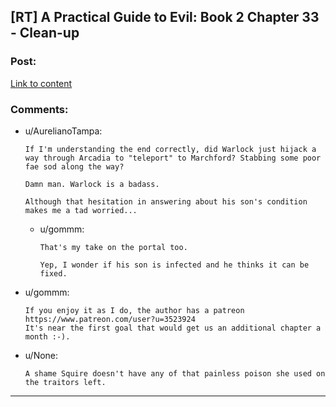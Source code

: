 ## [RT] A Practical Guide to Evil: Book 2 Chapter 33 - Clean-up

### Post:

[Link to content](https://practicalguidetoevil.wordpress.com/2016/08/03/chapter-33-clean-up/)

### Comments:

- u/AurelianoTampa:
  ```
  If I'm understanding the end correctly, did Warlock just hijack a way through Arcadia to "teleport" to Marchford? Stabbing some poor fae sod along the way?

  Damn man. Warlock is a badass.

  Although that hesitation in answering about his son's condition makes me a tad worried...
  ```

  - u/gommm:
    ```
    That's my take on the portal too.

    Yep, I wonder if his son is infected and he thinks it can be fixed.
    ```

- u/gommm:
  ```
  If you enjoy it as I do, the author has a patreon https://www.patreon.com/user?u=3523924
  It's near the first goal that would get us an additional chapter a month :-).
  ```

- u/None:
  ```
  A shame Squire doesn't have any of that painless poison she used on the traitors left.
  ```

---

